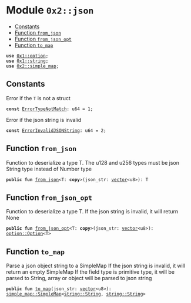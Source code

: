 
<a name="0x2_json"></a>

# Module `0x2::json`



-  [Constants](#@Constants_0)
-  [Function `from_json`](#0x2_json_from_json)
-  [Function `from_json_opt`](#0x2_json_from_json_opt)
-  [Function `to_map`](#0x2_json_to_map)


<pre><code><b>use</b> <a href="">0x1::option</a>;
<b>use</b> <a href="">0x1::string</a>;
<b>use</b> <a href="simple_map.md#0x2_simple_map">0x2::simple_map</a>;
</code></pre>



<a name="@Constants_0"></a>

## Constants


<a name="0x2_json_ErrorTypeNotMatch"></a>

Error if the <code>T</code> is not a struct


<pre><code><b>const</b> <a href="json.md#0x2_json_ErrorTypeNotMatch">ErrorTypeNotMatch</a>: u64 = 1;
</code></pre>



<a name="0x2_json_ErrorInvalidJSONString"></a>

Error if the json string is invalid


<pre><code><b>const</b> <a href="json.md#0x2_json_ErrorInvalidJSONString">ErrorInvalidJSONString</a>: u64 = 2;
</code></pre>



<a name="0x2_json_from_json"></a>

## Function `from_json`

Function to deserialize a type T.
The u128 and u256 types must be json String type instead of Number type


<pre><code><b>public</b> <b>fun</b> <a href="json.md#0x2_json_from_json">from_json</a>&lt;T: <b>copy</b>&gt;(json_str: <a href="">vector</a>&lt;u8&gt;): T
</code></pre>



<a name="0x2_json_from_json_opt"></a>

## Function `from_json_opt`

Function to deserialize a type T.
If the json string is invalid, it will return None


<pre><code><b>public</b> <b>fun</b> <a href="json.md#0x2_json_from_json_opt">from_json_opt</a>&lt;T: <b>copy</b>&gt;(json_str: <a href="">vector</a>&lt;u8&gt;): <a href="_Option">option::Option</a>&lt;T&gt;
</code></pre>



<a name="0x2_json_to_map"></a>

## Function `to_map`

Parse a json object string to a SimpleMap
If the json string is invalid, it will return an empty SimpleMap
If the field type is primitive type, it will be parsed to String, array or object will be parsed to json string


<pre><code><b>public</b> <b>fun</b> <a href="json.md#0x2_json_to_map">to_map</a>(json_str: <a href="">vector</a>&lt;u8&gt;): <a href="simple_map.md#0x2_simple_map_SimpleMap">simple_map::SimpleMap</a>&lt;<a href="_String">string::String</a>, <a href="_String">string::String</a>&gt;
</code></pre>
